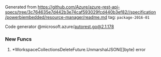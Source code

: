 Generated from https://github.com/Azure/azure-rest-api-specs/tree/3c764635e7d442b3e74caf593029fcd440b3ef82//specification/powerbiembedded/resource-manager/readme.md tag: `package-2016-01`

Code generator @microsoft.azure/autorest.go@2.1.178


### New Funcs

1. *WorkspaceCollectionsDeleteFuture.UnmarshalJSON([]byte) error
